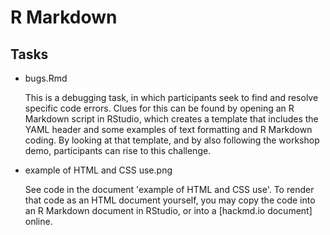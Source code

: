 
# R Markdown

## Tasks

- bugs.Rmd

    This is a debugging task, in which participants seek to find and resolve specific code errors. Clues for this can be found by opening an R Markdown script in RStudio, which creates a template that includes the YAML header and some examples of text formatting and R Markdown coding. By looking at that template, and by also following the workshop demo, participants can rise to this challenge.

- example of HTML and CSS use.png

    See code in the document 'example of HTML and CSS use'. To render that code as an HTML document yourself, you may copy the code into an R Markdown document in RStudio, or into a [hackmd.io document] online.
